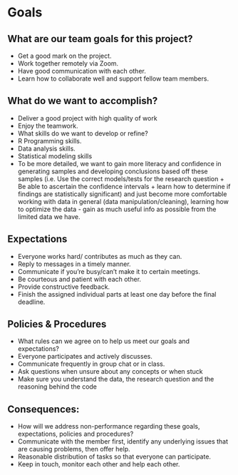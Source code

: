 # Goals

## What are our team goals for this project?
- Get a good mark on the project.
- Work together remotely via Zoom.
- Have good communication with each other.
- Learn how to collaborate well and support fellow team members.

## What do we want to accomplish?
- Deliver a good project with high quality of work
- Enjoy the teamwork.
- What skills do we want to develop or refine?
- R Programming skills.
- Data analysis skills.
- Statistical modeling skills
- To be more detailed, we want to gain more literacy and confidence in generating samples and developing conclusions based off these samples (i.e. Use the correct models/tests for the research question + Be able to ascertain the confidence intervals + learn how to determine if findings are statistically significant) and just become more comfortable working with data in general (data manipulation/cleaning), learning how to optimize the data - gain as much useful info as possible from the limited data we have.
## Expectations
- Everyone works hard/ contributes as much as they can.
- Reply to messages in a timely manner.
- Communicate if you’re busy/can’t make it to certain meetings.
- Be courteous and patient with each other.
- Provide constructive feedback.
- Finish the assigned individual parts at least one day before the final deadline.

## Policies & Procedures
- What rules can we agree on to help us meet our goals and expectations?
- Everyone participates and actively discusses.
- Communicate frequently in group chat or in class.
- Ask questions when unsure about any concepts or when stuck
- Make sure you understand the data, the research question and the reasoning behind the code
## Consequences:
- How will we address non-performance regarding these goals, expectations, policies and procedures?
- Communicate with the member first, identify any underlying issues that are causing problems, then offer help.
- Reasonable distribution of tasks so that everyone can participate.
- Keep in touch, monitor each other and help each other.

